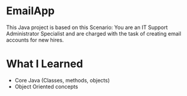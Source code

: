 # EmailApp
This Java project is based on this Scenario:
You are an IT Support Administrator Specialist 
and are charged with the task of creating email accounts for new hires.

# What I Learned
* Core Java (Classes, methods, objects) 
* Object Oriented concepts

